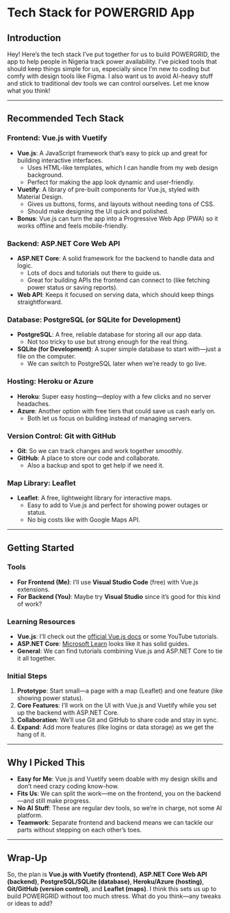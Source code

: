 # Tech Stack for POWERGRID App

## Introduction
Hey! Here’s the tech stack I’ve put together for us to build POWERGRID, the app to help people in Nigeria track power availability. I’ve picked tools that should keep things simple for us, especially since I’m new to coding but comfy with design tools like Figma. I also want us to avoid AI-heavy stuff and stick to traditional dev tools we can control ourselves. Let me know what you think!

---

## Recommended Tech Stack

### Frontend: Vue.js with Vuetify
- **Vue.js**: A JavaScript framework that’s easy to pick up and great for building interactive interfaces.
  - Uses HTML-like templates, which I can handle from my web design background.
  - Perfect for making the app look dynamic and user-friendly.
- **Vuetify**: A library of pre-built components for Vue.js, styled with Material Design.
  - Gives us buttons, forms, and layouts without needing tons of CSS.
  - Should make designing the UI quick and polished.
- **Bonus**: Vue.js can turn the app into a Progressive Web App (PWA) so it works offline and feels mobile-friendly.

### Backend: ASP.NET Core Web API
- **ASP.NET Core**: A solid framework for the backend to handle data and logic.
  - Lots of docs and tutorials out there to guide us.
  - Great for building APIs the frontend can connect to (like fetching power status or saving reports).
- **Web API**: Keeps it focused on serving data, which should keep things straightforward.

### Database: PostgreSQL (or SQLite for Development)
- **PostgreSQL**: A free, reliable database for storing all our app data.
  - Not too tricky to use but strong enough for the real thing.
- **SQLite (for Development)**: A super simple database to start with—just a file on the computer.
  - We can switch to PostgreSQL later when we’re ready to go live.

### Hosting: Heroku or Azure
- **Heroku**: Super easy hosting—deploy with a few clicks and no server headaches.
- **Azure**: Another option with free tiers that could save us cash early on.
  - Both let us focus on building instead of managing servers.

### Version Control: Git with GitHub
- **Git**: So we can track changes and work together smoothly.
- **GitHub**: A place to store our code and collaborate.
  - Also a backup and spot to get help if we need it.

### Map Library: Leaflet
- **Leaflet**: A free, lightweight library for interactive maps.
  - Easy to add to Vue.js and perfect for showing power outages or status.
  - No big costs like with Google Maps API.

---

## Getting Started

### Tools
- **For Frontend (Me)**: I’ll use **Visual Studio Code** (free) with Vue.js extensions.
- **For Backend (You)**: Maybe try **Visual Studio** since it’s good for this kind of work?

### Learning Resources
- **Vue.js**: I’ll check out the [official Vue.js docs](https://vuejs.org/) or some YouTube tutorials.
- **ASP.NET Core**: [Microsoft Learn](https://learn.microsoft.com/en-us/aspnet/core/) looks like it has solid guides.
- **General**: We can find tutorials combining Vue.js and ASP.NET Core to tie it all together.

### Initial Steps
1. **Prototype**: Start small—a page with a map (Leaflet) and one feature (like showing power status).
2. **Core Features**: I’ll work on the UI with Vue.js and Vuetify while you set up the backend with ASP.NET Core.
3. **Collaboration**: We’ll use Git and GitHub to share code and stay in sync.
4. **Expand**: Add more features (like logins or data storage) as we get the hang of it.

---

## Why I Picked This
- **Easy for Me**: Vue.js and Vuetify seem doable with my design skills and don’t need crazy coding know-how.
- **Fits Us**: We can split the work—me on the frontend, you on the backend—and still make progress.
- **No AI Stuff**: These are regular dev tools, so we’re in charge, not some AI platform.
- **Teamwork**: Separate frontend and backend means we can tackle our parts without stepping on each other’s toes.

---

## Wrap-Up
So, the plan is **Vue.js with Vuetify (frontend)**, **ASP.NET Core Web API (backend)**, **PostgreSQL/SQLite (database)**, **Heroku/Azure (hosting)**, **Git/GitHub (version control)**, and **Leaflet (maps)**. I think this sets us up to build POWERGRID without too much stress. What do you think—any tweaks or ideas to add?
